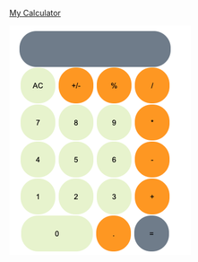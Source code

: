 
[My Calculator]( https://taguhika.github.io/myCalculator/)

![myCalculator](./myCalculator.png?raw=true "myCalculator")


